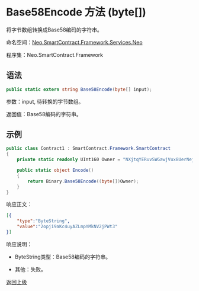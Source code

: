 # Base58Encode 方法 (byte[])

将字节数组转换成Base58编码的字符串。

命名空间：[Neo.SmartContract.Framework.Services.Neo](../../neo.md)

程序集：Neo.SmartContract.Framework

## 语法

```c#
public static extern string Base58Encode(byte[] input);
```

参数：input, 待转换的字节数组。

返回值：Base58编码的字符串。

## 示例

```c#
public class Contract1 : SmartContract.Framework.SmartContract
{
    private static readonly UInt160 Owner = "NXjtqYERuvSWGawjVux8UerNejvwdYg7eE".ToScriptHash();

    public static object Encode()
    {
        return Binary.Base58Encode((byte[])Owner);
    }
}
```

响应正文：

```json
[{
    "type":"ByteString", 
    "value":"2opji9aKc4uyAZLmpYMkNV2jPWt3"
}]
```

响应说明：

- ByteString类型：Base58编码的字符串。

- 其他：失败。

[返回上级](../Binary.md)